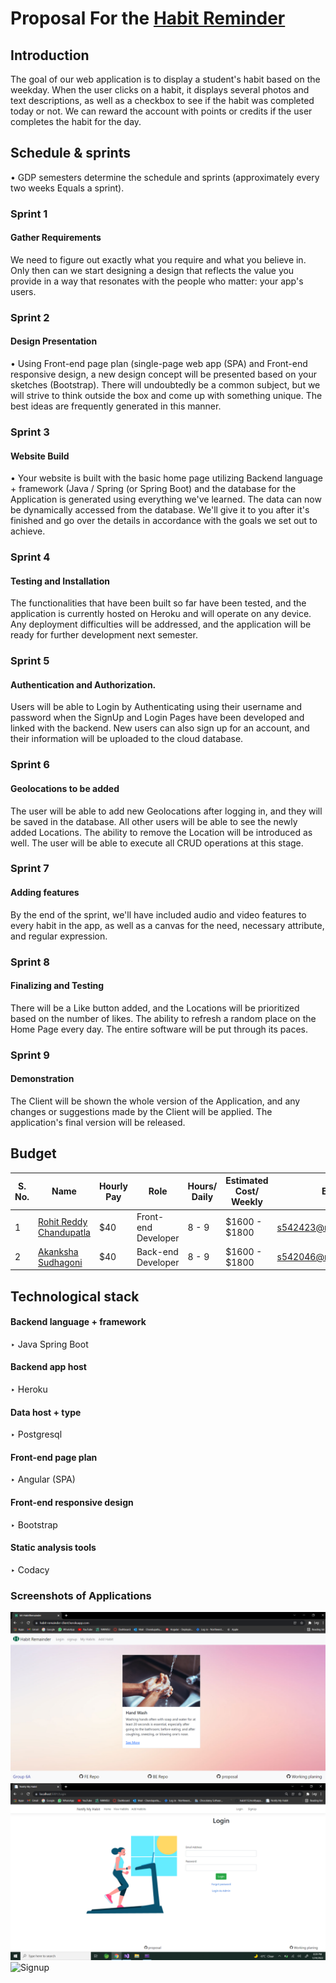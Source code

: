 # Proposal For the [Habit Reminder](https://github.com/NaveenTanuku/HabitReminder)
## Introduction
The goal of our web application is to display a student's habit based on the weekday. When the user clicks on a habit, it displays several photos and text descriptions, as well as a checkbox to see if the habit was completed today or not. We can reward the account with points or credits if the user completes the habit for the day.

## Schedule & sprints 
• GDP semesters determine the schedule and sprints (approximately every two weeks Equals a sprint).</br>

### Sprint 1  
#### Gather Requirements 
We need to figure out exactly what you require and what you believe in. Only then can we start designing a design that reflects the value you provide in a way that resonates with the people who matter: your app's users.

### Sprint 2 
####  Design Presentation
• Using Front-end page plan (single-page web app (SPA) and Front-end responsive design, a new design concept will be presented based on your sketches (Bootstrap). There will undoubtedly be a common subject, but we will strive to think outside the box and come up with something unique. The best ideas are frequently generated in this manner.

### Sprint 3 
#### Website Build
• Your website is built with the basic home page utilizing Backend language + framework (Java / Spring (or Spring Boot) and the database for the Application is generated using everything we've learned. The data can now be dynamically accessed from the database. We'll give it to you after it's finished and go over the details in accordance with the goals we set out to achieve.

### Sprint 4
####  Testing and Installation
The functionalities that have been built so far have been tested, and the application is currently hosted on Heroku and will operate on any device. Any deployment difficulties will be addressed, and the application will be ready for further development next semester.

### Sprint 5
#### Authentication and Authorization. 
Users will be able to Login by Authenticating using their username and password when the SignUp and Login Pages have been developed and linked with the backend. New users can also sign up for an account, and their information will be uploaded to the cloud database.

### Sprint 6
#### Geolocations to be added
The user will be able to add new Geolocations after logging in, and they will be saved in the database. All other users will be able to see the newly added Locations. The ability to remove the Location will be introduced as well. The user will be able to execute all CRUD operations at this stage.

### Sprint 7
#### Adding features
By the end of the sprint, we'll have included audio and video features to every habit in the app, as well as a canvas for the need, necessary attribute, and regular expression. 

### Sprint 8
#### Finalizing and Testing 
There will be a Like button added, and the Locations will be prioritized based on the number of likes. The ability to refresh a random place on the Home Page every day. The entire software will be put through its paces.

### Sprint 9
#### Demonstration
The Client will be shown the whole version of the Application, and any changes or suggestions made by the Client will be applied. The application's final version will be released.

## Budget 

| S. No. | Name                                                  |Hourly Pay|   Role            | Hours/ Daily |  Estimated Cost/ Weekly | Email  |
|------|---------------------------------------------------------|----------------------------------|-------------------------------| ------------- | -------| --|
| 1  | [Rohit Reddy Chandupatla](https://github.com/Rohitreddz)  |  $40 |    Front-end Developer   |   8 - 9 |  $1600 - $1800 |  s542423@nwmissouri.edu  |9
| 2    | [Akanksha Sudhagoni](https://github.com/S542046)        | $40  | Back-end Developer   | 8 - 9 |   $1600 - $1800 | s542046@nwmissouri.edu  |
## Technological stack
####  Backend language + framework 
‣ Java Spring Boot 
#### Backend app host 
‣ Heroku
#### Data host + type 
‣ Postgresql
#### Front-end page plan 
‣ Angular (SPA) 
#### Front-end responsive design 
‣ Bootstrap
#### Static analysis tools 
‣ Codacy

### Screenshots of Applications
  ![Home](images/home.png) </br>
  ![Login](images/login.png) </br>
  ![Signup](images/signup)</br>


